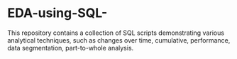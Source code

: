 # EDA-using-SQL-
This repository contains a collection of SQL scripts demonstrating various analytical techniques, such as changes over time, cumulative, performance, data segmentation, part-to-whole analysis.
